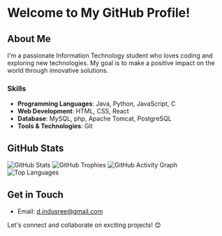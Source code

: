 # Welcome to My GitHub Profile!

## About Me
I'm a passionate Information Technology student who loves coding and exploring new technologies. My goal is to make a positive impact on the world through innovative solutions.

### Skills
- **Programming Languages**: Java, Python, JavaScript, C
- **Web Development**: HTML, CSS, React
- **Database**: MySQL, php, Apache Tomcat, PostgreSQL
- **Tools & Technologies**: Git

<!--## Projects
Here are some of the projects I've been working on:

1. **[Project Name 1](link-to-project)**: A web application built with React and Express for managing tasks.
   - Features:
     - Task creation and management
     - User authentication
     - Responsive design

2. **[Project Name 2](link-to-project)**: An Android app developed in Java for tracking daily expenses.
   - Features:
     - Expense logging
     - Budget tracking
     - Data visualization-->

## GitHub Stats
![GitHub Stats](https://github-readme-stats.vercel.app/api?username=indu-304&show_icons=true&theme=dark)
![GitHub Trophies](https://github-profile-trophy.vercel.app/?username=indu-304&theme=darkhub)
![GitHub Activity Graph](https://activity-graph.herokuapp.com/graph?username=indu-304&theme=react-dark)
![Top Languages](https://github-readme-stats.vercel.app/api/top-langs/?username=indu-304&layout=compact&theme=dark)


## Get in Touch
- Email: d.indusree@gmail.com
<!--- Personal Website: [Your Website](link-to-website)-->

Let's connect and collaborate on exciting projects! 😊


<!--
**Indu-304/Indu-304** is a ✨ _special_ ✨ repository because its `README.md` (this file) appears on your GitHub profile.

Here are some ideas to get you started:

- 🔭 I’m currently working on ...
- 🌱 I’m currently learning ...
- 👯 I’m looking to collaborate on ...
- 🤔 I’m looking for help with ...
- 💬 Ask me about ...
- 📫 How to reach me: ...
- 😄 Pronouns: ...
- ⚡ Fun fact: ...
-->
